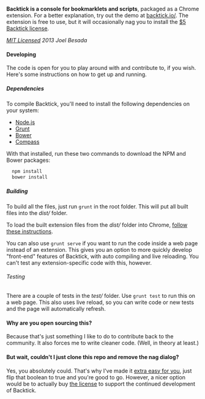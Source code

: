 **Backtick is a console for bookmarklets and scripts**, packaged as a Chrome extension. For a better explanation, try out the demo at [backtick.io/](http://backtick.io). The extension is free to use, but it will occasionally nag you to install the [$5 Backtick license](http://goo.gl/LkPHMG).

*[MIT Licensed](http://opensource.org/licenses/MIT) 2013 Joel Besada*

#### Developing
The code is open for you to play around with and contribute to, if you wish. Here's some instructions on how to get up and running.

##### Dependencies
To compile Backtick, you'll need to install the following dependencies on your system:
  * [Node.js](http://nodejs.org/)
  * [Grunt](http://gruntjs.com/)
  * [Bower](http://bower.io/)
  * [Compass](http://compass-style.org/)

With that installed, run these two commands to download the NPM and Bower packages:
```bash
  npm install
  bower install
```

##### Building
To build all the files, just run `grunt` in the root folder. This will put all built files into the *dist/* folder.

To load the built extension files from the *dist/* folder into Chrome, [follow these instructions](http://developer.chrome.com/extensions/getstarted.html#unpacked).

You can also use `grunt serve` if you want to run the code inside a web page instead of an extension. This gives you an option to more quickly develop "front-end" features of Backtick, with auto compiling and live reloading. You can't test any extension-specific code with this, however.

###### Testing
There are a couple of tests in the *test/* folder. Use `grunt test` to run this on a web page. This also uses live reload, so you can write code or new tests and the page will automatically refresh.

#### Why are you open sourcing this?
Because that's just something I like to do to contribute back to the community. It also forces me to write cleaner code. (Well, in theory at least.)

#### But wait, couldn't I just clone this repo and remove the nag dialog?
Yes, you absolutely could. That's why I've made it [extra easy for you](https://github.com/JoelBesada/Backtick/blob/master/extension/license.coffee#L2), just flip that boolean to true and you're good to go. However, a nicer option would be to actually buy [the license](http://goo.gl/LkPHMG) to support the continued development of Backtick.

